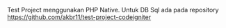 Test Project menggunakan PHP Native. Untuk DB Sql ada pada repository https://github.com/akbr11/test-project-codeigniter
